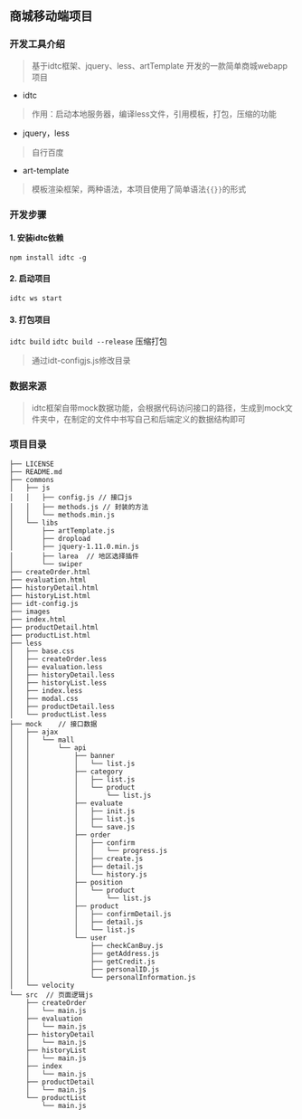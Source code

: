 ## 商城移动端项目

### 开发工具介绍

> 基于idtc框架、jquery、less、artTemplate 开发的一款简单商城webapp项目

* idtc

> 作用：启动本地服务器，编译less文件，引用模板，打包，压缩的功能

* jquery，less

> 自行百度

* art-template

> 模板渲染框架，两种语法，本项目使用了简单语法`{{}}`的形式

### 开发步骤

#### 1. 安装idtc依赖
`npm install idtc -g`

#### 2. 启动项目
`idtc ws start`

#### 3. 打包项目
`idtc build`
`idtc build --release` 压缩打包

> 通过idt-configjs.js修改目录

### 数据来源
> idtc框架自带mock数据功能，会根据代码访问接口的路径，生成到mock文件夹中，在制定的文件中书写自己和后端定义的数据结构即可

### 项目目录

```
├── LICENSE  
├── README.md   
├── commons  
│   ├── js  
│   │   ├── config.js // 接口js   
│   │   ├── methods.js // 封装的方法  
│   │   └── methods.min.js  
│   └── libs  
│       ├── artTemplate.js  
│       ├── dropload  
│       ├── jquery-1.11.0.min.js  
│       ├── larea  // 地区选择插件  
│       └── swiper  
├── createOrder.html  
├── evaluation.html  
├── historyDetail.html  
├── historyList.html    
├── idt-config.js   
├── images  
├── index.html   
├── productDetail.html    
├── productList.html   
├── less    
│   ├── base.css    
│   ├── createOrder.less    
│   ├── evaluation.less   
│   ├── historyDetail.less  
│   ├── historyList.less    
│   ├── index.less  
│   ├── modal.css   
│   ├── productDetail.less  
│   └── productList.less  
├── mock    // 接口数据  
│   ├── ajax    
│   │   └── mall    
│   │       └── api     
│   │           ├── banner      
│   │           │   └── list.js     
│   │           ├── category     
│   │           │   ├── list.js     
│   │           │   └── product     
│   │           │       └── list.js     
│   │           ├── evaluate        
│   │           │   ├── init.js     
│   │           │   ├── list.js     
│   │           │   └── save.js     
│   │           ├── order   
│   │           │   ├── confirm     
│   │           │   │   └── progress.js     
│   │           │   ├── create.js   
│   │           │   ├── detail.js  
│   │           │   └── history.js  
│   │           ├── position  
│   │           │   └── product  
│   │           │       └── list.js  
│   │           ├── product  
│   │           │   ├── confirmDetail.js  
│   │           │   ├── detail.js  
│   │           │   └── list.js  
│   │           └── user  
│   │               ├── checkCanBuy.js  
│   │               ├── getAddress.js  
│   │               ├── getCredit.js  
│   │               ├── personalID.js  
│   │               └── personalInformation.js  
│   └── velocity    
└── src  // 页面逻辑js 
    ├── createOrder
    │   └── main.js
    ├── evaluation
    │   └── main.js
    ├── historyDetail
    │   └── main.js
    ├── historyList
    │   └── main.js
    ├── index
    │   └── main.js
    ├── productDetail
    │   └── main.js
    └── productList
        └── main.js
``` 